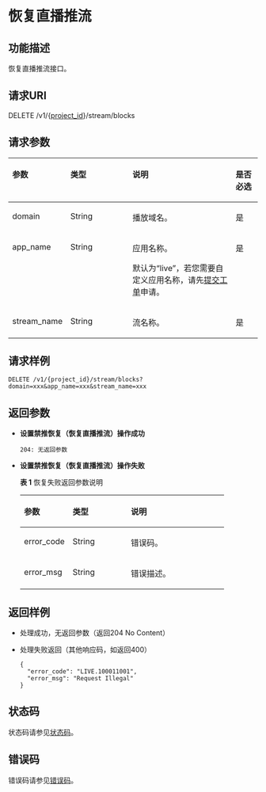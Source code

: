 # 恢复直播推流<a name="live_03_0011"></a>

## 功能描述<a name="section503405475150255"></a>

恢复直播推流接口。

## 请求URI<a name="section459369982150255"></a>

DELETE /v1/\{[project\_id](获取项目ID.md)\}/stream/blocks

## 请求参数<a name="section558813688150255"></a>

<a name="table1649771612150255"></a>
<table><thead align="left"><tr id="row1036963754150255"><th class="cellrowborder" valign="top" width="21.28212821282128%" id="mcps1.1.5.1.1"><p id="p1257983800150255"><a name="p1257983800150255"></a><a name="p1257983800150255"></a>参数</p>
</th>
<th class="cellrowborder" valign="top" width="25.532553255325535%" id="mcps1.1.5.1.2"><p id="p562467077150255"><a name="p562467077150255"></a><a name="p562467077150255"></a>类型</p>
</th>
<th class="cellrowborder" valign="top" width="42.55425542554255%" id="mcps1.1.5.1.3"><p id="p2020102569150255"><a name="p2020102569150255"></a><a name="p2020102569150255"></a>说明</p>
</th>
<th class="cellrowborder" valign="top" width="10.63106310631063%" id="mcps1.1.5.1.4"><p id="p1734146710150255"><a name="p1734146710150255"></a><a name="p1734146710150255"></a>是否必选</p>
</th>
</tr>
</thead>
<tbody><tr id="row1412465557150255"><td class="cellrowborder" valign="top" width="21.28212821282128%" headers="mcps1.1.5.1.1 "><p id="p421304728150255"><a name="p421304728150255"></a><a name="p421304728150255"></a>domain</p>
</td>
<td class="cellrowborder" valign="top" width="25.532553255325535%" headers="mcps1.1.5.1.2 "><p id="p3655542182219"><a name="p3655542182219"></a><a name="p3655542182219"></a><span>String</span></p>
</td>
<td class="cellrowborder" valign="top" width="42.55425542554255%" headers="mcps1.1.5.1.3 "><p id="p1057359755150255"><a name="p1057359755150255"></a><a name="p1057359755150255"></a>播放域名。</p>
</td>
<td class="cellrowborder" valign="top" width="10.63106310631063%" headers="mcps1.1.5.1.4 "><p id="p1311831103150255"><a name="p1311831103150255"></a><a name="p1311831103150255"></a>是</p>
</td>
</tr>
<tr id="row1516188080150255"><td class="cellrowborder" valign="top" width="21.28212821282128%" headers="mcps1.1.5.1.1 "><p id="p971165098150255"><a name="p971165098150255"></a><a name="p971165098150255"></a>app_name</p>
</td>
<td class="cellrowborder" valign="top" width="25.532553255325535%" headers="mcps1.1.5.1.2 "><p id="p1465874232211"><a name="p1465874232211"></a><a name="p1465874232211"></a><span>String</span></p>
</td>
<td class="cellrowborder" valign="top" width="42.55425542554255%" headers="mcps1.1.5.1.3 "><p id="p1487316810512"><a name="p1487316810512"></a><a name="p1487316810512"></a>应用名称。</p>
<p id="p1100670037150255"><a name="p1100670037150255"></a><a name="p1100670037150255"></a>默认为“live”，若您需要自定义应用名称，请先<a href="https://console.huaweicloud.com/ticket" target="_blank" rel="noopener noreferrer">提交工单</a>申请。</p>
</td>
<td class="cellrowborder" valign="top" width="10.63106310631063%" headers="mcps1.1.5.1.4 "><p id="p80007848150255"><a name="p80007848150255"></a><a name="p80007848150255"></a>是</p>
</td>
</tr>
<tr id="row773125567150255"><td class="cellrowborder" valign="top" width="21.28212821282128%" headers="mcps1.1.5.1.1 "><p id="p86138314150255"><a name="p86138314150255"></a><a name="p86138314150255"></a>stream_name</p>
</td>
<td class="cellrowborder" valign="top" width="25.532553255325535%" headers="mcps1.1.5.1.2 "><p id="p26631742182215"><a name="p26631742182215"></a><a name="p26631742182215"></a><span>String</span></p>
</td>
<td class="cellrowborder" valign="top" width="42.55425542554255%" headers="mcps1.1.5.1.3 "><p id="p225540613150255"><a name="p225540613150255"></a><a name="p225540613150255"></a>流名称。</p>
</td>
<td class="cellrowborder" valign="top" width="10.63106310631063%" headers="mcps1.1.5.1.4 "><p id="p228532453150255"><a name="p228532453150255"></a><a name="p228532453150255"></a>是</p>
</td>
</tr>
</tbody>
</table>

## 请求样例<a name="section830114306150255"></a>

```
DELETE /v1/{project_id}/stream/blocks?domain=xxx&app_name=xxx&stream_name=xxx

```

## 返回参数<a name="section1072353830150255"></a>

-   **设置禁推恢复（恢复直播推流）操作成功**

    ```
    204: 无返回参数
    ```


-   **设置禁推恢复（恢复直播推流）操作失败**

    **表 1**  恢复失败返回参数说明

    <a name="table1308263313150255"></a>
    <table><thead align="left"><tr id="row1221819273150255"><th class="cellrowborder" valign="top" width="23.810000000000002%" id="mcps1.2.4.1.1"><p id="p1462675589150255"><a name="p1462675589150255"></a><a name="p1462675589150255"></a>参数</p>
    </th>
    <th class="cellrowborder" valign="top" width="28.57%" id="mcps1.2.4.1.2"><p id="p1488539024150255"><a name="p1488539024150255"></a><a name="p1488539024150255"></a>类型</p>
    </th>
    <th class="cellrowborder" valign="top" width="47.620000000000005%" id="mcps1.2.4.1.3"><p id="p1781123576150255"><a name="p1781123576150255"></a><a name="p1781123576150255"></a>说明</p>
    </th>
    </tr>
    </thead>
    <tbody><tr id="row1133128227150255"><td class="cellrowborder" valign="top" width="23.810000000000002%" headers="mcps1.2.4.1.1 "><p id="p1421994063150255"><a name="p1421994063150255"></a><a name="p1421994063150255"></a>error_code</p>
    </td>
    <td class="cellrowborder" valign="top" width="28.57%" headers="mcps1.2.4.1.2 "><p id="p129117454227"><a name="p129117454227"></a><a name="p129117454227"></a><span>String</span></p>
    </td>
    <td class="cellrowborder" valign="top" width="47.620000000000005%" headers="mcps1.2.4.1.3 "><p id="p2142877822150255"><a name="p2142877822150255"></a><a name="p2142877822150255"></a>错误码。</p>
    </td>
    </tr>
    <tr id="row1965870901150255"><td class="cellrowborder" valign="top" width="23.810000000000002%" headers="mcps1.2.4.1.1 "><p id="p198756779150255"><a name="p198756779150255"></a><a name="p198756779150255"></a>error_msg</p>
    </td>
    <td class="cellrowborder" valign="top" width="28.57%" headers="mcps1.2.4.1.2 "><p id="p829544513229"><a name="p829544513229"></a><a name="p829544513229"></a><span>String</span></p>
    </td>
    <td class="cellrowborder" valign="top" width="47.620000000000005%" headers="mcps1.2.4.1.3 "><p id="p1303591454150255"><a name="p1303591454150255"></a><a name="p1303591454150255"></a>错误描述。</p>
    </td>
    </tr>
    </tbody>
    </table>


## 返回样例<a name="section712256391150255"></a>

-   处理成功，无返回参数（返回204 No Content）
-   处理失败返回（其他响应码，如返回400）

    ```
    {
      "error_code": "LIVE.100011001",
      "error_msg": "Request Illegal"
    }
    
    ```


## 状态码<a name="section3507628544"></a>

状态码请参见[状态码](状态码.md)。

## 错误码<a name="section456914229249"></a>

错误码请参见[错误码](https://apierrorcenter.developer.huaweicloud.com/apierrorcenter/errorcode?product=Live&locale=zh-cn)。

